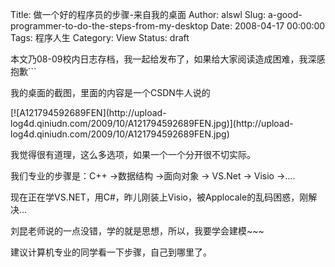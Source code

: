 Title: 做一个好的程序员的步骤-来自我的桌面
Author: alswl
Slug: a-good-programmer-to-do-the-steps-from-my-desktop
Date: 2008-04-17 00:00:00
Tags: 程序人生
Category: View
Status: draft

本文乃08-09校内日志存档，我一起给发布了，如果给大家阅读造成困难，我深感抱歉```

我的桌面的截图，里面的内容是一个CSDN牛人说的

[![A121794592689FEN](http://upload-
log4d.qiniudn.com/2009/10/A121794592689FEN.jpg)](http://upload-
log4d.qiniudn.com/2009/10/A121794592689FEN.jpg)

我觉得很有道理，这么多选项，如果一个一个分开很不切实际。

我们专业的步骤是：C++ ->数据结构 ->面向对象 -> VS.Net -> Visio ->....

现在正在学VS.NET，用C#，昨儿刚装上Visio，被Applocale的乱码困惑，刚解决...

刘昆老师说的一点没错，学的就是思想，所以，我要学会建模~~~

建议计算机专业的同学看一下步骤，自己到哪里了。

